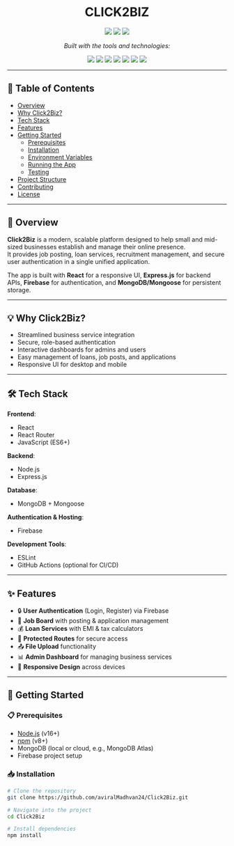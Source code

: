 <h1 align="center">CLICK2BIZ</h1>

<p align="center">
  <img src="https://img.shields.io/github/last-commit/aviralMadhvan24/Click2Biz?style=for-the-badge" />
  <img src="https://img.shields.io/github/languages/top/aviralMadhvan24/Click2Biz?style=for-the-badge" />
  <img src="https://img.shields.io/github/languages/count/aviralMadhvan24/Click2Biz?style=for-the-badge" />
</p>

<p align="center">
  <em>Built with the tools and technologies:</em>
</p>

<p align="center">
  <img src="https://img.shields.io/badge/React-61DAFB?style=for-the-badge&logo=react&logoColor=black" />
  <img src="https://img.shields.io/badge/React_Router-CA4245?style=for-the-badge&logo=react-router&logoColor=white" />
  <img src="https://img.shields.io/badge/JavaScript-F7DF1E?style=for-the-badge&logo=javascript&logoColor=black" />
  <img src="https://img.shields.io/badge/Express.js-000000?style=for-the-badge&logo=express&logoColor=white" />
  <img src="https://img.shields.io/badge/Mongoose-BA2C3A?style=for-the-badge&logo=mongoose&logoColor=white" />
  <img src="https://img.shields.io/badge/Firebase-FFCA28?style=for-the-badge&logo=firebase&logoColor=black" />
  <img src="https://img.shields.io/badge/ESLint-4B32C3?style=for-the-badge&logo=eslint&logoColor=white" />
</p>

---

## 📑 Table of Contents

- [Overview](#overview)
- [Why Click2Biz?](#why-click2biz)
- [Tech Stack](#tech-stack)
- [Features](#features)
- [Getting Started](#getting-started)
  - [Prerequisites](#prerequisites)
  - [Installation](#installation)
  - [Environment Variables](#environment-variables)
  - [Running the App](#running-the-app)
  - [Testing](#testing)
- [Project Structure](#project-structure)
- [Contributing](#contributing)
- [License](#license)

---

## 📌 Overview

**Click2Biz** is a modern, scalable platform designed to help small and mid-sized businesses establish and manage their online presence.  
It provides job posting, loan services, recruitment management, and secure user authentication in a single unified application.

The app is built with **React** for a responsive UI, **Express.js** for backend APIs, **Firebase** for authentication, and **MongoDB/Mongoose** for persistent storage.

---

## 💡 Why Click2Biz?

- Streamlined business service integration
- Secure, role-based authentication
- Interactive dashboards for admins and users
- Easy management of loans, job posts, and applications
- Responsive UI for desktop and mobile

---

## 🛠 Tech Stack

**Frontend**:
- React
- React Router
- JavaScript (ES6+)

**Backend**:
- Node.js
- Express.js

**Database**:
- MongoDB + Mongoose

**Authentication & Hosting**:
- Firebase

**Development Tools**:
- ESLint
- GitHub Actions (optional for CI/CD)

---

## ✨ Features

- 🔒 **User Authentication** (Login, Register) via Firebase
- 🏢 **Job Board** with posting & application management
- 💰 **Loan Services** with EMI & tax calculators
- 📄 **Protected Routes** for secure access
- 📤 **File Upload** functionality
- 📊 **Admin Dashboard** for managing business services
- 📱 **Responsive Design** across devices

---

## 🚀 Getting Started

### 📋 Prerequisites

- [Node.js](https://nodejs.org/) (v16+)
- [npm](https://www.npmjs.com/) (v8+)
- MongoDB (local or cloud, e.g., MongoDB Atlas)
- Firebase project setup

### 📥 Installation

```bash
# Clone the repository
git clone https://github.com/aviralMadhvan24/Click2Biz.git

# Navigate into the project
cd Click2Biz

# Install dependencies
npm install

